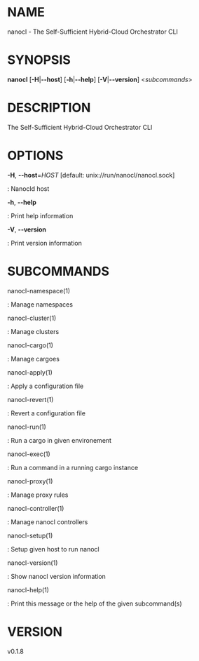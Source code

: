 NAME
====

nanocl - The Self-Sufficient Hybrid-Cloud Orchestrator CLI

SYNOPSIS
========

**nanocl** \[**-H**\|**\--host**\] \[**-h**\|**\--help**\]
\[**-V**\|**\--version**\] \<*subcommands*\>

DESCRIPTION
===========

The Self-Sufficient Hybrid-Cloud Orchestrator CLI

OPTIONS
=======

**-H**, **\--host**=*HOST* \[default: unix://run/nanocl/nanocl.sock\]

:   Nanocld host

**-h**, **\--help**

:   Print help information

**-V**, **\--version**

:   Print version information

SUBCOMMANDS
===========

nanocl-namespace(1)

:   Manage namespaces

nanocl-cluster(1)

:   Manage clusters

nanocl-cargo(1)

:   Manage cargoes

nanocl-apply(1)

:   Apply a configuration file

nanocl-revert(1)

:   Revert a configuration file

nanocl-run(1)

:   Run a cargo in given environement

nanocl-exec(1)

:   Run a command in a running cargo instance

nanocl-proxy(1)

:   Manage proxy rules

nanocl-controller(1)

:   Manage nanocl controllers

nanocl-setup(1)

:   Setup given host to run nanocl

nanocl-version(1)

:   Show nanocl version information

nanocl-help(1)

:   Print this message or the help of the given subcommand(s)

VERSION
=======

v0.1.8
